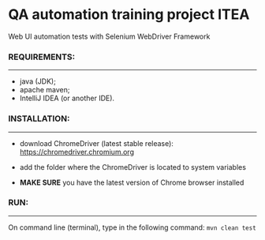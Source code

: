 # QA automation training project ITEA

Web UI automation tests with Selenium WebDriver Framework

### REQUIREMENTS:
___
- java (JDK);
- apache maven;
- IntelliJ IDEA (or another IDE).

### INSTALLATION:
___
- download ChromeDriver (latest stable release):
<https://chromedriver.chromium.org>

- add the folder where the ChromeDriver is located to system variables

- **MAKE SURE** you have the latest version of Chrome browser installed

### RUN:
___
On command line (terminal), type in the following command:
`mvn clean test`